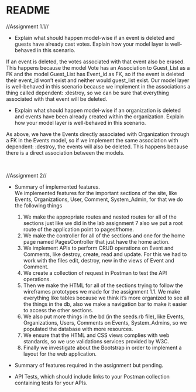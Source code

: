 # README
//Assignment 1.1// <br/>
* Explain what should happen model-wise if an event is deleted and guests have already cast votes. Explain how your model layer is well-behaved in this scenario. 

If an event is deleted, the votes associated with that event also be erased. This happens because the model Vote has an Association to Guest_List as a FK and the model Guest_List has Event_id as FK, so if the event is deleted their event_id won’t exist and neither would guest_list exist.  Our model layer is well-behaved in this scenario because we implement in the associations a thing called dependent: :destroy, so we can be sure that everything associated with that event will be deleted.

* Explain what should happen model-wise if an organization is deleted and events have been already created within the organization. Explain how your model layer is well-behaved in this scenario.
    
As above, we have the Events directly associated with Organization through a FK in the Events model, so if we implement the same association with dependent: :destroy, the events will also be deleted. This happens because there is a direct association between the models.

<br/>

//Assignment 2// <br/>
* Summary of implemented features.<br/>
    We implemented features for the important sections of the site, like Events, Organizations, User, Comment, System_Admin,       for that we do the following things<br/>
    1. We make the appropriate routes and nested routes for all of the sections just like we did in the lab assignment 7 also        we put a root route of the application point to pages#home.<br/>
    2. We make the controller for all of the sections and one for the home page named PagesController that just have the home        action.<br/>
    3. We implement APIs to perform CRUD operations on Event and Comments, like destroy, create, read and update. For this we        had to work with the files edit, destroy, new in the views of Event and Comment.<br/>
    4. We create a collection of request in Postman to test the API operations.<br/>
    5. Then we make the HTML for all of the sections trying to follow the wireframes prototypes we made for the assignment            1.1. We make everything like tables because we think it’s more organized to see all the things in the db, also we make        a navigation bar to make it easier to access the other sections.<br/>
    6. We also put more things in the bd (in the seeds.rb file), like Events, Organizations, Users, Comments on Events,               System_Admins, so we populated the database with more resources.<br/>
    7. We ensure that the HTML and CSS views complies with web standards, so we use validations services provided by W3C.<br/>
    8. Finally we investigate about the Bootstrap in order to implement a layout for the web application.<br/>
    
* Summary of features required in the assignment but pending.

* API Tests, which should include links to your Postman collection containing tests for your APIs. 

